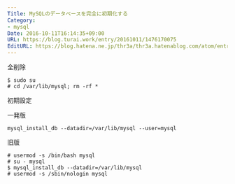 ```yaml
---
Title: MySQLのデータベースを完全に初期化する
Category:
- mysql
Date: 2016-10-11T16:14:35+09:00
URL: https://blog.turai.work/entry/20161011/1476170075
EditURL: https://blog.hatena.ne.jp/thr3a/thr3a.hatenablog.com/atom/entry/10328749687188906107
---
```


全削除

```
$ sudo su
# cd /var/lib/mysql; rm -rf *
```

初期設定

一発版

```
mysql_install_db --datadir=/var/lib/mysql --user=mysql
```

旧版

```
# usermod -s /bin/bash mysql
# su - mysql 
$ mysql_install_db --datadir=/var/lib/mysql
# usermod -s /sbin/nologin mysql
```

